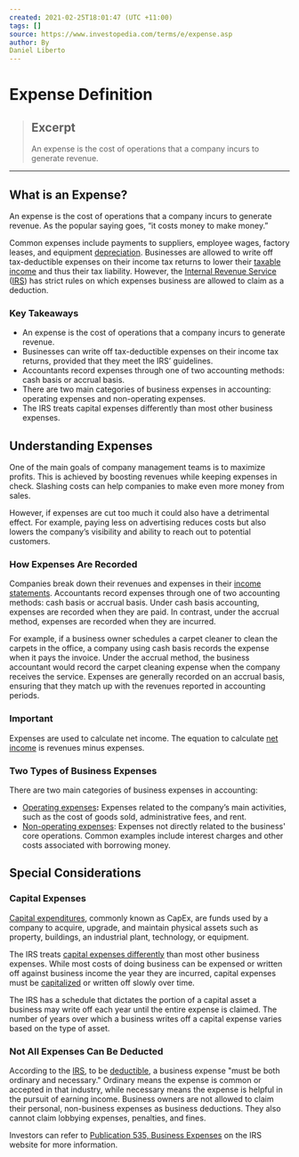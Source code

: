 ```yaml
---
created: 2021-02-25T18:01:47 (UTC +11:00)
tags: []
source: https://www.investopedia.com/terms/e/expense.asp
author: By
Daniel Liberto
---
```


# Expense Definition

> ## Excerpt
> An expense is the cost of operations that a company incurs to generate revenue.

---
## What is an Expense?

An expense is the cost of operations that a company incurs to generate revenue. As the popular saying goes, “it costs money to make money.”

Common expenses include payments to suppliers, employee wages, factory leases, and equipment [depreciation](https://www.investopedia.com/terms/d/depreciation.asp). Businesses are allowed to write off tax-deductible expenses on their income tax returns to lower their [taxable income](https://www.investopedia.com/terms/t/taxableincome.asp) and thus their tax liability. However, the [Internal Revenue Service](https://www.investopedia.com/terms/i/irs.asp) ([IRS](https://www.investopedia.com/terms/i/irs.asp)) has strict rules on which expenses business are allowed to claim as a deduction.

### Key Takeaways

-   An expense is the cost of operations that a company incurs to generate revenue.
-   Businesses can write off tax-deductible expenses on their income tax returns, provided that they meet the IRS’ guidelines.
-   Accountants record expenses through one of two accounting methods: cash basis or accrual basis.
-   There are two main categories of business expenses in accounting: operating expenses and non-operating expenses.
-   The IRS treats capital expenses differently than most other business expenses.

## Understanding Expenses

One of the main goals of company management teams is to maximize profits. This is achieved by boosting revenues while keeping expenses in check. Slashing costs can help companies to make even more money from sales.

However, if expenses are cut too much it could also have a detrimental effect. For example, paying less on advertising reduces costs but also lowers the company’s visibility and ability to reach out to potential customers.

### How Expenses Are Recorded

Companies break down their revenues and expenses in their [income statements](https://www.investopedia.com/terms/i/incomestatement.asp). Accountants record expenses through one of two accounting methods: cash basis or accrual basis. Under cash basis accounting, expenses are recorded when they are paid. In contrast, under the accrual method, expenses are recorded when they are incurred.

For example, if a business owner schedules a carpet cleaner to clean the carpets in the office, a company using cash basis records the expense when it pays the invoice. Under the accrual method, the business accountant would record the carpet cleaning expense when the company receives the service. Expenses are generally recorded on an accrual basis, ensuring that they match up with the revenues reported in accounting periods.

### Important

Expenses are used to calculate net income. The equation to calculate [net income](https://www.investopedia.com/terms/n/netincome.asp) is revenues minus expenses.

### Two Types of Business Expenses

There are two main categories of business expenses in accounting: 

-   [Operating expenses](https://www.investopedia.com/terms/o/operating-cost.asp)**:** Expenses related to the company’s main activities, such as the cost of goods sold, administrative fees, and rent.
-   [Non-operating expenses](https://www.investopedia.com/terms/n/non-operating-expense.asp): Expenses not directly related to the business' core operations. Common examples include interest charges and other costs associated with borrowing money.

## Special Considerations

### Capital Expenses

[Capital expenditures](https://www.investopedia.com/terms/c/capitalexpenditure.asp), commonly known as CapEx, are funds used by a company to acquire, upgrade, and maintain physical assets such as property, buildings, an industrial plant, technology, or equipment.

The IRS treats [capital expenses differently](https://www.investopedia.com/ask/answers/042415/what-difference-between-operating-expense-and-capital-expense.asp) than most other business expenses. While most costs of doing business can be expensed or written off against business income the year they are incurred, capital expenses must be [capitalized](https://www.investopedia.com/terms/c/capitalization.asp) or written off slowly over time.

The IRS has a schedule that dictates the portion of a capital asset a business may write off each year until the entire expense is claimed. The number of years over which a business writes off a capital expense varies based on the type of asset.

### Not All Expenses Can Be Deducted

According to the [IRS](https://www.investopedia.com/terms/i/irs.asp), to be [deductible](https://www.investopedia.com/terms/d/deductible.asp), a business expense "must be both ordinary and necessary." Ordinary means the expense is common or accepted in that industry, while necessary means the expense is helpful in the pursuit of earning income. Business owners are not allowed to claim their personal, non-business expenses as business deductions. They also cannot claim lobbying expenses, penalties, and fines.

Investors can refer to [Publication 535, Business Expenses](https://www.irs.gov/publications/p535) on the IRS website for more information.
